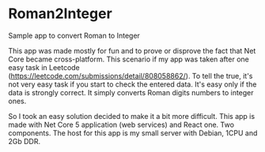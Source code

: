 # Roman2Integer
Sample app to convert Roman to Integer


This app was made mostly for fun and to prove or disprove the fact that Net Core became cross-platform.
This scenario if my app was taken after one easy task in Leetcode (https://leetcode.com/submissions/detail/808058862/). To tell the true, it's not very easy task if you start to check the entered data. It's easy only if the data is strongly correct. It simply converts Roman digits numbers to integer ones.

So I took an easy solution decided to make it a bit more difficult. 
This app is made with Net Core 5 application (web services) and React one. Two components. 
The host for this app is my small server with Debian, 1CPU and 2Gb DDR. 
